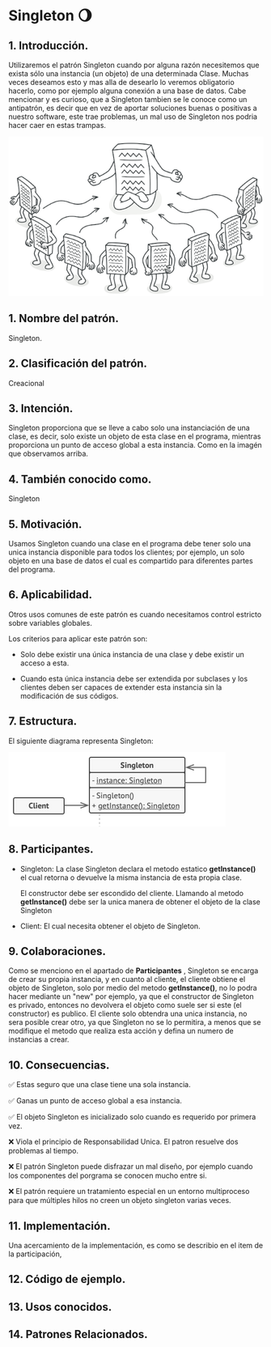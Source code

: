 # Singleton :waning_gibbous_moon:

## 1. Introducción.

Utilizaremos el patrón Singleton cuando por alguna razón necesitemos que exista sólo una instancia (un objeto) de una determinada Clase. Muchas veces deseamos esto y mas alla de desearlo lo veremos obligatorio hacerlo, como por ejemplo alguna conexión a una base de datos. Cabe mencionar y es curioso, que a Singleton tambien se le conoce como un antipatrón, es decir que en vez de aportar soluciones buenas o positivas a nuestro software, este trae problemas, un mal uso de Singleton nos podria hacer caer en estas trampas.

![intIMg](img/singleton.png)

## 1. Nombre del patrón.

Singleton.

## 2. Clasificación del patrón.

Creacional

## 3. Intención.

Singleton proporciona que se lleve a cabo solo una instanciación de una clase, es decir, solo existe un objeto de esta clase en el programa, 
mientras proporciona un punto de acceso global a esta instancia. Como en la imagén que observamos arriba.

## 4. También conocido como.

Singleton

## 5. Motivación.
Usamos Singleton cuando una clase en el programa debe tener solo una unica instancia disponible para todos los clientes; por ejemplo, un solo objeto en una base de datos el cual es compartido para diferentes partes del programa.

## 6. Aplicabilidad.

Otros usos comunes de este patrón es cuando necesitamos control estricto sobre variables globales.

Los criterios para aplicar este patrón son:

- Solo debe existir una única instancia de una clase y debe existir un acceso a esta.

- Cuando esta única instancia debe ser extendida por subclases y los clientes deben ser capaces de extender esta instancia sin la modificación de sus códigos.

## 7. Estructura.
El siguiente diagrama representa Singleton:

![umlSingleton](img/uml.png)

## 8. Participantes.

- Singleton: La clase Singleton declara el metodo estatico **getInstance()** el cual retorna o devuelve la misma instancia de esta propia clase.
    
    El constructor debe ser escondido del cliente. Llamando al metodo **getInstance()** debe ser la unica manera de obtener el objeto de la clase Singleton

- Client: El cual necesita obtener el objeto de Singleton.


## 9. Colaboraciones.

Como se menciono en el apartado de **Participantes** , Singleton se encarga de crear su propia instancia, y en cuanto al cliente, el cliente obtiene el objeto de Singleton, solo por medio del metodo **getInstance()**, no lo podra hacer mediante un "new" por ejemplo, ya que el constructor de Singleton es privado, entonces no devolvera el objeto como suele ser si este (el constructor) es publico. El cliente solo obtendra una unica instancia, no sera posible crear otro, ya que Singleton no se lo permitira, a menos que se modifique el metodo que realiza esta acción y defina un numero de instancias a crear.

## 10. Consecuencias.


:white_check_mark: Estas seguro que una clase tiene una sola instancia.

:white_check_mark: Ganas un punto de acceso global a esa instancia.

:white_check_mark: El objeto Singleton es inicializado solo cuando es requerido por primera vez. 



:x: Viola el principio de Responsabilidad Unica. El patron resuelve dos problemas al tiempo.
 
:x: El patrón Singleton puede disfrazar un mal diseño, por ejemplo cuando los componentes del porgrama se conocen mucho entre si.

:x: El patrón requiere un tratamiento especial en un entorno multiproceso para que múltiples hilos no creen un objeto singleton varias veces.


## 11. Implementación.

Una acercamiento de la implementación, es como se describio en el item de la participación, 

## 12. Código de ejemplo.

## 13. Usos conocidos.

## 14. Patrones Relacionados.